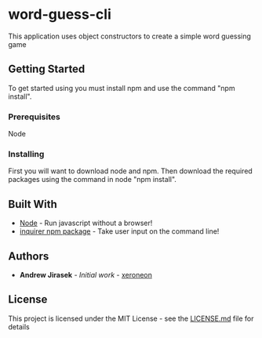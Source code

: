 # word-guess-cli

This application uses object constructors to create a simple word guessing game

## Getting Started

To get started using you must install npm and use the command "npm install".

### Prerequisites

Node

### Installing

First you will want to download node and npm. Then download the required packages using the command in node "npm install".

## Built With

* [Node](https://nodejs.org/en/docs/) - Run javascript without a browser!
* [inquirer npm package](https://www.npmjs.com/package/inquirer) - Take user input on the command line!

## Authors

* **Andrew Jirasek** - *Initial work* - [xeroneon](https://github.com/xeroneon)

## License

This project is licensed under the MIT License - see the [LICENSE.md](LICENSE.md) file for details

